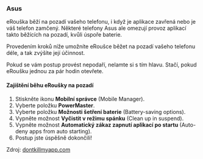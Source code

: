 ### Asus

eRouška běží na pozadí vašeho telefonu, i když je aplikace zavřená nebo je váš telefon zamčený. Některé telefony Asus ale omezují provoz aplikací takto běžících na pozadí, kvůli úspoře baterie.

Provedením kroků níže umožníte eRoušce běžet na pozadí vašeho telefonu déle, a tak zvýšíte její účinnost.

Pokud se vám postup provést nepodaří, nelamte si s tím hlavu. Stačí, pokud eRoušku jednou za pár hodin otevřete.

 
#### Zajištění běhu eRoušky na pozadí

1. Stiskněte ikonu **Mobilní správce** (Mobile Manager).
2. Vyberte položku **PowerMaster**.
3. Vyberte položku **Možnosti šetření baterie** (Battery-saving options).
4. Vypněte možnost **Vyčistit v režimu spánku** (Clean up in suspend).
5. Vypněte možnost **Automatický zákaz zapnutí aplikací po startu** (Auto-deny apps from auto starting).
6. Postup jste úspěšně dokončili!


Zdroj: [dontkillmyapp.com](https://dontkillmyapp.com/?utm_source=erouska&utm_medium=odkaz&utm_campaign=koronavirus)
